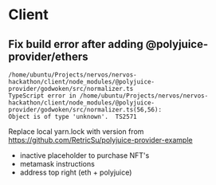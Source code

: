 # Client

## Fix build error after adding @polyjuice-provider/ethers

```
/home/ubuntu/Projects/nervos/nervos-hackathon/client/node_modules/@polyjuice-provider/godwoken/src/normalizer.ts
TypeScript error in /home/ubuntu/Projects/nervos/nervos-hackathon/client/node_modules/@polyjuice-provider/godwoken/src/normalizer.ts(56,56):
Object is of type 'unknown'.  TS2571
```

Replace local yarn.lock with version from https://github.com/RetricSu/polyjuice-provider-example


- inactive placeholder to purchase NFT's
- metamask instructions
- address top right (eth + polyjuice)